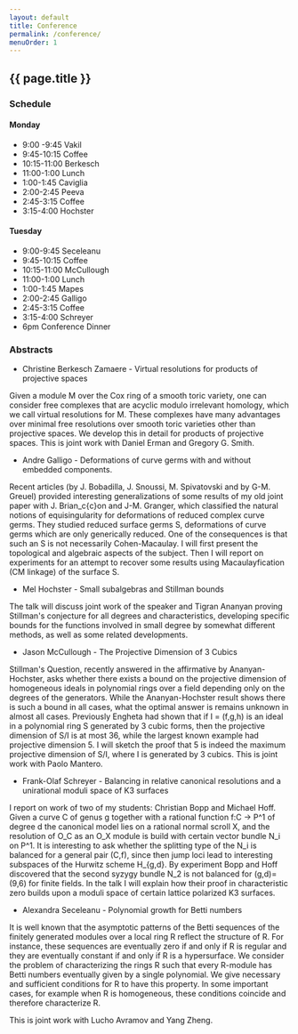 ```yaml
---
layout: default
title: Conference
permalink: /conference/
menuOrder: 1
---
```


## {{ page.title }}

### Schedule

#### Monday

* 9:00 -9:45 Vakil
* 9:45-10:15 Coffee
* 10:15-11:00 Berkesch
* 11:00-1:00 Lunch
* 1:00-1:45 Caviglia
* 2:00-2:45 Peeva
* 2:45-3:15 Coffee
* 3:15-4:00 Hochster

#### Tuesday

* 9:00-9:45 Seceleanu
* 9:45-10:15 Coffee
* 10:15-11:00 McCullough
* 11:00-1:00 Lunch
* 1:00-1:45 Mapes
* 2:00-2:45 Galligo
* 2:45-3:15 Coffee
* 3:15-4:00 Schreyer
* 6pm Conference Dinner

### Abstracts


* Christine Berkesch Zamaere - Virtual resolutions for products of projective spaces

Given a module M over the Cox ring of a smooth toric variety, one can consider free complexes that are acyclic modulo irrelevant homology, which we call virtual resolutions for M. These complexes have many advantages over minimal free resolutions over smooth toric varieties other than projective spaces. We develop this in detail for products of projective spaces. This is joint work with Daniel Erman and Gregory G. Smith.

* Andre Galligo - Deformations of curve germs with and without embedded components.

Recent articles (by J. Bobadilla, J. Snoussi, M. Spivatovski  and by G-M. Greuel) provided interesting generalizations of some results of my old joint paper with J. Brian_c{c}on and J-M. Granger, which classified the natural notions of equisingularity for deformations of reduced complex curve germs.
They studied reduced surface germs S, deformations of curve germs which are only generically reduced.
One of the consequences is that such an S is not necessarily Cohen-Macaulay.
I will first present the topological and algebraic aspects of the subject. Then I will report on experiments for an attempt to recover some results using Macaulayfication (CM linkage) of the surface S.

* Mel Hochster - Small subalgebras and Stillman bounds

The talk will discuss joint work of the speaker and Tigran Ananyan
proving Stillman's conjecture for all degrees and characteristics,
developing specific bounds for the functions involved in
small degree by somewhat different methods, as well as some
related developments.

* Jason McCullough - The Projective Dimension of 3 Cubics


Stillman's Question, recently answered in the affirmative by Ananyan-Hochster, asks whether there exists a bound on the projective dimension of homogeneous ideals in polynomial rings over a field depending only on the degrees of the generators.  While the Ananyan-Hochster result shows there is such a bound in all cases, what the optimal answer is remains unknown in almost all cases.  Previously Engheta had shown that if I = (f,g,h) is an ideal in a polynomial ring S generated by 3 cubic forms, then the projective dimension of S/I is at most 36, while the largest known example had projective dimension 5.  I will sketch the proof that 5 is indeed the maximum projective dimension of S/I, where I is generated by 3 cubics.  This is joint work with Paolo Mantero.


* Frank-Olaf Schreyer - Balancing in relative canonical resolutions and a unirational moduli space of  K3 surfaces


I report on work of two of my students: Christian Bopp and Michael Hoff. Given a curve C of genus g together with a rational function f:C -> P^1 of degree d the canonical model lies on a rational normal scroll X, and the resolution of O_C as an O_X module is build with certain vector bundle N_i on P^1. It is interesting to ask whether the splitting type of the N_i is balanced for a general pair (C,f), since then jump loci lead to interesting subspaces of the Hurwitz scheme H_{g,d}. By experiment Bopp and Hoff discovered that the second syzygy bundle N_2
is not balanced for (g,d)=(9,6) for finite fields. In the talk I will explain how their proof in characteristic zero builds upon a moduli space of certain lattice polarized K3 surfaces.
 
* Alexandra Seceleanu - Polynomial growth for Betti numbers

It is well known that the asymptotic patterns of the Betti
sequences of the finitely generated modules over a local ring R reflect the
structure of R. For instance, these sequences are eventually zero if and
only if R is regular  and they are eventually constant if and only if R is a
hypersurface. We consider the problem of characterizing the rings R such
that every R-module has Betti numbers eventually given by a single
polynomial. We give necessary and sufficient conditions for R to have this
property. In some important cases, for example when R is homogeneous, these
conditions coincide and therefore characterize R. 

This is joint work with Lucho Avramov and Yang Zheng.

